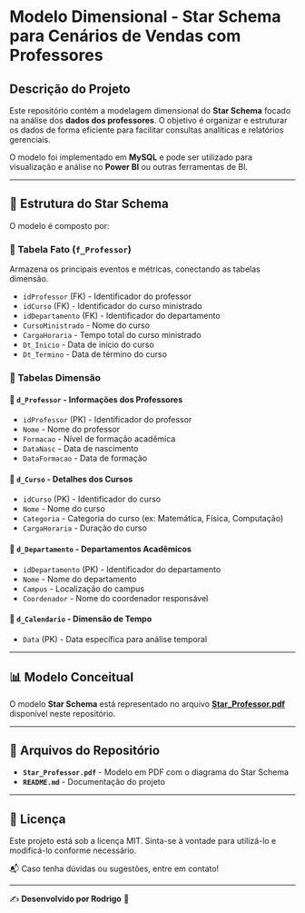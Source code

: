 # Modelo Dimensional - Star Schema para Cenários de Vendas com Professores

## Descrição do Projeto
Este repositório contém a modelagem dimensional do **Star Schema** focado na análise dos **dados dos professores**. O objetivo é organizar e estruturar os dados de forma eficiente para facilitar consultas analíticas e relatórios gerenciais.

O modelo foi implementado em **MySQL** e pode ser utilizado para visualização e análise no **Power BI** ou outras ferramentas de BI.

---

## 📌 Estrutura do Star Schema

O modelo é composto por:

### **📂 Tabela Fato (`f_Professor`)**
Armazena os principais eventos e métricas, conectando as tabelas dimensão.

- `idProfessor` (FK) - Identificador do professor
- `idCurso` (FK) - Identificador do curso ministrado
- `idDepartamento` (FK) - Identificador do departamento
- `CursoMinistrado` - Nome do curso
- `CargaHoraria` - Tempo total do curso ministrado
- `Dt_Inicio` - Data de início do curso
- `Dt_Termino` - Data de término do curso

### **📂 Tabelas Dimensão**

#### **📌 `d_Professor` - Informações dos Professores**
- `idProfessor` (PK) - Identificador do professor
- `Nome` - Nome do professor
- `Formacao` - Nível de formação acadêmica
- `DataNasc` - Data de nascimento
- `DataFormacao` - Data de formação

#### **📌 `d_Curso` - Detalhes dos Cursos**
- `idCurso` (PK) - Identificador do curso
- `Nome` - Nome do curso
- `Categoria` - Categoria do curso (ex: Matemática, Física, Computação)
- `CargaHoraria` - Duração do curso

#### **📌 `d_Departamento` - Departamentos Acadêmicos**
- `idDepartamento` (PK) - Identificador do departamento
- `Nome` - Nome do departamento
- `Campus` - Localização do campus
- `Coordenador` - Nome do coordenador responsável

#### **📌 `d_Calendario` - Dimensão de Tempo**
- `Data` (PK) - Data específica para análise temporal

---

## 📊 Modelo Conceitual

O modelo **Star Schema** está representado no arquivo **[Star_Professor.pdf](./Star_Professor.pdf)** disponível neste repositório.

---

## 📂 Arquivos do Repositório
- **`Star_Professor.pdf`** - Modelo em PDF com o diagrama do Star Schema
- **`README.md`** - Documentação do projeto

---

## 📌 Licença
Este projeto está sob a licença MIT. Sinta-se à vontade para utilizá-lo e modificá-lo conforme necessário.

📬 Caso tenha dúvidas ou sugestões, entre em contato!

---

✍ **Desenvolvido por Rodrigo** 🚀
